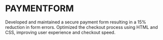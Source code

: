 # PAYMENTFORM
Developed and maintained a secure payment form resulting in a 15% reduction in form errors.
Optimized the checkout process using HTML and CSS, improving user experience and checkout speed. 
